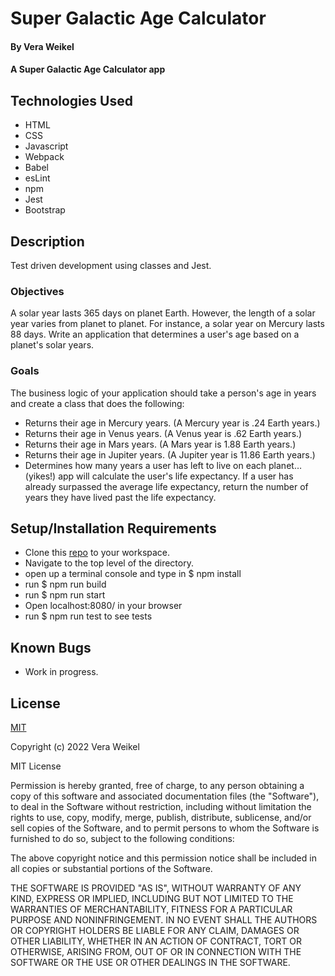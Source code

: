 # Super Galactic Age Calculator

#### By Vera Weikel

#### A Super Galactic Age Calculator app

## Technologies Used

* HTML 
* CSS 
* Javascript
* Webpack
* Babel
* esLint
* npm
* Jest
* Bootstrap

## Description
Test driven development using classes and Jest. 

### Objectives 

A solar year lasts 365 days on planet Earth. However, the length of a solar year varies from planet to planet. For instance, a solar year on Mercury lasts 88 days. Write an application that determines a user's age based on a planet's solar years.

### Goals
The business logic of your application should take a person's age in years and create a class that does the following:

* Returns their age in Mercury years. (A Mercury year is .24 Earth years.)
* Returns their age in Venus years. (A Venus year is .62 Earth years.)
* Returns their age in Mars years. (A Mars year is 1.88 Earth years.)
* Returns their age in Jupiter years. (A Jupiter year is 11.86 Earth years.)
* Determines how many years a user has left to live on each planet… (yikes!) app will calculate the user's life expectancy. If a user has already surpassed the average life expectancy, return the number of years they have lived past the life expectancy. 

## Setup/Installation Requirements

* Clone this [repo](https://github.com/QuietEvolver/super-galactic-age-calculator.git) to your workspace.
* Navigate to the top level of the directory.
* open up a terminal console and type in $ npm install
* run $ npm run build
* run $ npm run start
* Open localhost:8080/ in your browser
* run $ npm run test to see tests

## Known Bugs

* Work in progress.

## License

[MIT](https://choosealicense.com/licenses/mit/)

Copyright (c) 2022 Vera Weikel

MIT License

Permission is hereby granted, free of charge, to any person obtaining a copy
of this software and associated documentation files (the "Software"), to deal
in the Software without restriction, including without limitation the rights
to use, copy, modify, merge, publish, distribute, sublicense, and/or sell
copies of the Software, and to permit persons to whom the Software is
furnished to do so, subject to the following conditions:

The above copyright notice and this permission notice shall be included in all
copies or substantial portions of the Software.

THE SOFTWARE IS PROVIDED "AS IS", WITHOUT WARRANTY OF ANY KIND, EXPRESS OR
IMPLIED, INCLUDING BUT NOT LIMITED TO THE WARRANTIES OF MERCHANTABILITY,
FITNESS FOR A PARTICULAR PURPOSE AND NONINFRINGEMENT. IN NO EVENT SHALL THE
AUTHORS OR COPYRIGHT HOLDERS BE LIABLE FOR ANY CLAIM, DAMAGES OR OTHER
LIABILITY, WHETHER IN AN ACTION OF CONTRACT, TORT OR OTHERWISE, ARISING FROM,
OUT OF OR IN CONNECTION WITH THE SOFTWARE OR THE USE OR OTHER DEALINGS IN THE
SOFTWARE.